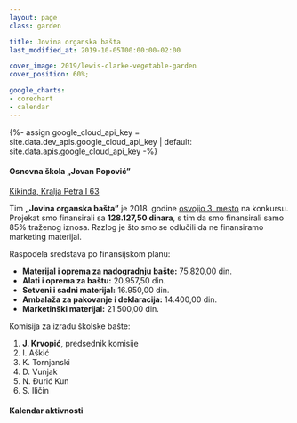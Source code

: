 ```yaml
---
layout: page
class: garden

title: Jovina organska bašta
last_modified_at: 2019-10-05T00:00:00-02:00

cover_image: 2019/lewis-clarke-vegetable-garden
cover_position: 60%;

google_charts:
- corechart
- calendar
---
```


{%- assign google_cloud_api_key = site.data.dev_apis.google_cloud_api_key | default: site.data.apis.google_cloud_api_key -%}

<picture style="display: none;">
  <img
    src="https://maps.googleapis.com/maps/api/staticmap?zoom=10&size=640x320&maptype=map&center=45.83495278,20.47263056&language=sr&key={{ google_cloud_api_key }}&scale=2"
    srcset="https://maps.googleapis.com/maps/api/staticmap?zoom=10&size=640x320&maptype=map&center=45.83495278,20.47263056&language=sr&key={{ google_cloud_api_key }}&scale=2, https://maps.googleapis.com/maps/api/staticmap?zoom=10&size=640x320&maptype=map&center=45.83495278,20.47263056&language=sr&key={{ google_cloud_api_key }}&scale=4 2x"
    class="top-map"
    alt="Mapa">
</picture>

#### Osnovna škola „Jovan Popović”

[Kikinda, Kralja Petra I 63](https://www.google.rs/maps/place/Kralja+Petra+I+63,+Kikinda,+Srbija)

Tim **„Jovina organska bašta”** je 2018. godine
[osvojio 3. mesto](/projekti/2018/rezultati-konkursa-za-finansiranje-skolske-baste/)
na konkursu. Projekat smo finansirali sa **128.127,50 dinara**, s tim da smo
finansirali samo 85% traženog iznosa. Razlog je što smo se odlučili da ne
finansiramo marketing materijal.

Raspodela sredstava po finansijskom planu:

<div class="pie-chart funds-distribution">
  <div id="funds-distribution" class="chart-placeholder"></div>
  <script defer src="/js/charts.js"></script>
  <script defer src="/baste/jovina-organska-basta/funds-distribution.js"></script>
  <ul class="legend">
    <li>
      <strong>Materijal i oprema za nadogradnju bašte:</strong> 75.820,00 din.
    </li>
    <li>
      <strong>Alati i oprema za baštu:</strong> 20,957,50 din.
    </li>
    <li>
      <strong>Setveni i sadni materijal:</strong> 16.950,00 din.
    </li>
    <li>
      <strong>Ambalaža za pakovanje i deklaracija:</strong> 14.400,00 din.
    </li>
    <li class="del">
      <strong>Marketinški materijal:</strong> 21.500,00 din.
    </li>
  </ul>
</div>

Komisija za izradu školske bašte:

1. **J. Krvopić**, predsednik komisije
2. I. Aškić
3. K. Tornjanski
4. D. Vunjak
5. N. Đurić Kun
6. S. Iličin

#### Kalendar aktivnosti

<div id="calendar" class="chart-placeholder"></div>
<script async src="/baste/jovina-organska-basta/calendar.js"></script>
